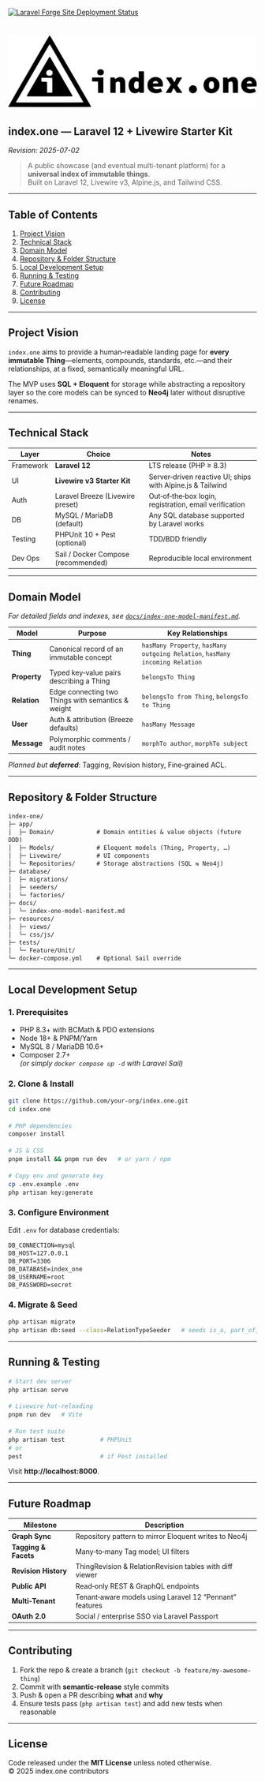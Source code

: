 [![Laravel Forge Site Deployment Status](https://img.shields.io/endpoint?url=https%3A%2F%2Fforge.laravel.com%2Fsite-badges%2F53949abd-a003-47ea-8abe-86c312a2b554%3Flabel%3D1%26commit%3D1&style=flat-square)](https://forge.laravel.com/servers/863298/sites/2542382)

# ![index](public/index-one-h.svg)

## index.one — Laravel 12 + Livewire Starter Kit  
_Revision: 2025-07-02_

> A public showcase (and eventual multi-tenant platform) for a **universal index of immutable things**.  
> Built on Laravel 12, Livewire v3, Alpine.js, and Tailwind CSS.

---

## Table of Contents
1. [Project Vision](#project-vision)  
2. [Technical Stack](#technical-stack)  
3. [Domain Model](#domain-model)  
4. [Repository & Folder Structure](#repository--folder-structure)  
5. [Local Development Setup](#local-development-setup)  
6. [Running & Testing](#running--testing)  
7. [Future Roadmap](#future-roadmap)  
8. [Contributing](#contributing)  
9. [License](#license)  

---

## Project Vision
`index.one` aims to provide a human‑readable landing page for **every immutable Thing**—elements, compounds, standards, etc.—and their relationships, at a fixed, semantically meaningful URL.

The MVP uses **SQL + Eloquent** for storage while abstracting a repository layer so the core models can be synced to **Neo4j** later without disruptive renames.

---

## Technical Stack

| Layer | Choice | Notes |
|-------|--------|-------|
| Framework | **Laravel 12** | LTS release (PHP ≥ 8.3) |
| UI | **Livewire v3 Starter Kit** | Server‑driven reactive UI; ships with Alpine.js & Tailwind |
| Auth | Laravel Breeze (Livewire preset) | Out‑of‑the‑box login, registration, email verification |
| DB | MySQL / MariaDB (default) | Any SQL database supported by Laravel works |
| Testing | PHPUnit 10 + Pest (optional) | TDD/BDD friendly |
| Dev Ops | Sail / Docker Compose (recommended) | Reproducible local environment |

---

## Domain Model

_For detailed fields and indexes, see [`docs/index-one-model-manifest.md`](docs/index-one-model-manifest.md)._

| Model | Purpose | Key Relationships |
|-------|---------|-------------------|
| **Thing** | Canonical record of an immutable concept | `hasMany Property`, `hasMany outgoing Relation`, `hasMany incoming Relation` |
| **Property** | Typed key‑value pairs describing a Thing | `belongsTo Thing` |
| **Relation** | Edge connecting two Things with semantics & weight | `belongsTo from Thing`, `belongsTo to Thing` |
| **User** | Auth & attribution (Breeze defaults) | `hasMany Message` |
| **Message** | Polymorphic comments / audit notes | `morphTo author`, `morphTo subject` |

_Planned but **deferred**_: Tagging, Revision history, Fine‑grained ACL.

---

## Repository & Folder Structure
```text
index-one/
├─ app/
│  ├─ Domain/            # Domain entities & value objects (future DDD)
│  ├─ Models/            # Eloquent models (Thing, Property, …)
│  ├─ Livewire/          # UI components
│  └─ Repositories/      # Storage abstractions (SQL ⇆ Neo4j)
├─ database/
│  ├─ migrations/
│  ├─ seeders/
│  └─ factories/
├─ docs/
│  └─ index-one-model-manifest.md
├─ resources/
│  ├─ views/
│  └─ css/js/
├─ tests/
│  └─ Feature/Unit/
└─ docker-compose.yml    # Optional Sail override
```

---

## Local Development Setup

### 1. Prerequisites
* PHP 8.3+ with BCMath & PDO extensions  
* Node 18+ & PNPM/Yarn  
* MySQL 8 / MariaDB 10.6+  
* Composer 2.7+  
*(or simply `docker compose up -d` with Laravel Sail)*

### 2. Clone & Install
```bash
git clone https://github.com/your-org/index.one.git
cd index.one

# PHP dependencies
composer install

# JS & CSS
pnpm install && pnpm run dev   # or yarn / npm

# Copy env and generate key
cp .env.example .env
php artisan key:generate
```

### 3. Configure Environment
Edit `.env` for database credentials:
```dotenv
DB_CONNECTION=mysql
DB_HOST=127.0.0.1
DB_PORT=3306
DB_DATABASE=index_one
DB_USERNAME=root
DB_PASSWORD=secret
```

### 4. Migrate & Seed
```bash
php artisan migrate
php artisan db:seed --class=RelationTypeSeeder   # seeds is_a, part_of, etc.
```

---

## Running & Testing
```bash
# Start dev server
php artisan serve

# Livewire hot‑reloading
pnpm run dev   # Vite

# Run test suite
php artisan test          # PHPUnit
# or
pest                      # if Pest installed
```
Visit **http://localhost:8000**.

---

## Future Roadmap

| Milestone | Description |
|-----------|-------------|
| **Graph Sync** | Repository pattern to mirror Eloquent writes to Neo4j |
| **Tagging & Facets** | Many‑to‑many Tag model; UI filters |
| **Revision History** | ThingRevision & RelationRevision tables with diff viewer |
| **Public API** | Read‑only REST & GraphQL endpoints |
| **Multi‑Tenant** | Tenant‑aware models using Laravel 12 “Pennant” features |
| **OAuth 2.0** | Social / enterprise SSO via Laravel Passport |

---

## Contributing
1. Fork the repo & create a branch (`git checkout -b feature/my-awesome-thing`)  
2. Commit with **semantic‑release** style commits  
3. Push & open a PR describing **what** and **why**  
4. Ensure tests pass (`php artisan test`) and add new tests when reasonable

---

## License
Code released under the **MIT License** unless noted otherwise.  
© 2025 index.one contributors
